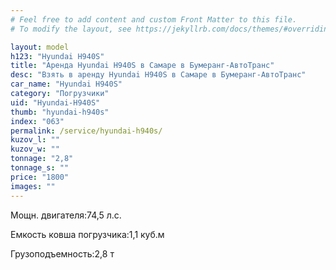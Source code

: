 ```yaml
---
# Feel free to add content and custom Front Matter to this file.
# To modify the layout, see https://jekyllrb.com/docs/themes/#overriding-theme-defaults

layout: model
h123: "Hyundai H940S"
title: "Аренда Hyundai H940S в Самаре в Бумеранг-АвтоТранс"
desc: "Взять в аренду Hyundai H940S в Самаре в Бумеранг-АвтоТранс"
car_name: "Hyundai H940S"
category: "Погрузчики"
uid: "Hyundai-H940S"
thumb: "hyundai-h940s"
index: "063"
permalink: /service/hyundai-h940s/
kuzov_l: ""
kuzov_w: ""
tonnage: "2,8"
tonnage_s: ""
price: "1800"
images: ""
---
```


<span>Мощн. двигателя:</span><span>74,5 л.с.</span>

<span>Емкость ковша погрузчика:</span><span>1,1 куб.м</span>

<span>Грузоподъемность:</span><span>2,8 т</span>

